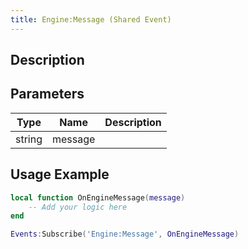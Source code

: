 ```yaml
---
title: Engine:Message (Shared Event)
---
```

## Description

## Parameters

| Type   | Name    | Description |
| ------ | ------- | ----------- |
| string | message |             |

## Usage Example

``` lua
local function OnEngineMessage(message)
    -- Add your logic here
end

Events:Subscribe('Engine:Message', OnEngineMessage)
```
